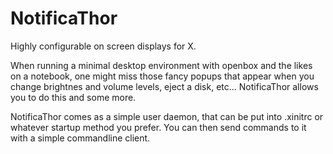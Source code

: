 NotificaThor
============

Highly configurable on screen displays for X.


When running a minimal desktop environment with openbox and the likes
on a notebook, one might miss those fancy popups that appear when you
change brightnes and volume levels, eject a disk, etc...
NotificaThor allows you to do this and some more.

NotificaThor comes as a simple user daemon, that can be put into .xinitrc
or whatever startup method you prefer.
You can then send commands to it with a simple commandline client.
